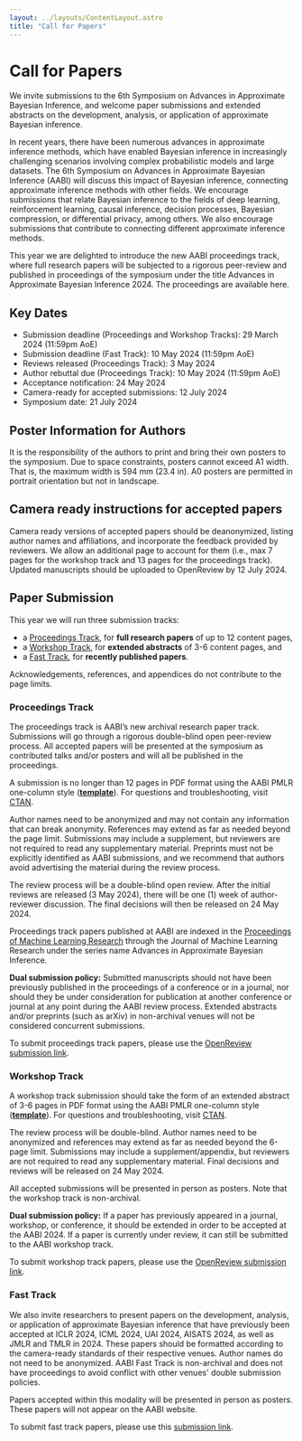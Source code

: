 ```yaml
---
layout: ../layouts/ContentLayout.astro
title: "Call for Papers"
---
```


# Call for Papers

We invite submissions to the 6th Symposium on Advances in Approximate Bayesian Inference, and welcome paper submissions and extended abstracts on the development, analysis, or application of approximate Bayesian inference.

In recent years, there have been numerous advances in approximate inference methods, which have enabled Bayesian inference in increasingly challenging scenarios involving complex probabilistic models and large datasets. The 6th Symposium on Advances in Approximate Bayesian Inference (AABI) will discuss this impact of Bayesian inference, connecting approximate inference methods with other fields. We encourage submissions that relate Bayesian inference to the fields of deep learning, reinforcement learning, causal inference, decision processes, Bayesian compression, or differential privacy, among others. We also encourage submissions that contribute to connecting different approximate inference methods.

This year we are delighted to introduce the new AABI proceedings track, where full research papers will be subjected to a rigorous peer-review and published in proceedings of the symposium under the title Advances in Approximate Bayesian Inference 2024. The proceedings are available here.

## Key Dates

- Submission deadline (Proceedings and Workshop Tracks): 29 March 2024 (11:59pm AoE)
- Submission deadline (Fast Track): 10 May 2024 (11:59pm AoE)
- Reviews released (Proceedings Track): 3 May 2024
- Author rebuttal due (Proceedings Track): 10 May 2024 (11:59pm AoE)
- Acceptance notification: 24 May 2024
- Camera-ready for accepted submissions: 12 July 2024
- Symposium date: 21 July 2024

## Poster Information for Authors

It is the responsibility of the authors to print and bring their own posters to the symposium. Due to space constraints, posters cannot exceed A1 width. That is, the maximum width is 594 mm (23.4 in). A0 posters are permitted in portrait orientation but not in landscape.

## Camera ready instructions for accepted papers

Camera ready versions of accepted papers should be deanonymized, listing author names and affiliations, and incorporate the feedback provided by reviewers. We allow an additional page to account for them (i.e., max 7 pages for the workshop track and 13 pages for the proceedings track). Updated manuscripts should be uploaded to OpenReview by 12 July 2024.

## Paper Submission

This year we will run three submission tracks:

- a [Proceedings Track](#proceedings-track), for **full research papers** of up to 12 content pages,
- a [Workshop Track](#workshop-track), for **extended abstracts** of 3-6 content pages, and
- a [Fast Track](#fast-track), for **recently published papers**.

Acknowledgements, references, and appendices do not contribute to the page limits.

### Proceedings Track

The proceedings track is AABI’s new archival research paper track. Submissions will go through a rigorous double-blind open peer-review process. All accepted papers will be presented at the symposium as contributed talks and/or posters and will all be published in the proceedings.

A submission is no longer than 12 pages in PDF format using the AABI PMLR one-column style ([**template**](https://approximateinference.org/pmlr/aabi2024proceedings.zip)). For questions and troubleshooting, visit [CTAN](https://ctan.org/tex-archive/macros/latex/contrib/jmlr).

Author names need to be anonymized and may not contain any information that can break anonymity. References may extend as far as needed beyond the page limit. Submissions may include a supplement, but reviewers are not required to read any supplementary material. Preprints must not be explicitly identified as AABI submissions, and we recommend that authors avoid advertising the material during the review process.

The review process will be a double-blind open review. After the initial reviews are released (3 May 2024), there will be one (1) week of author-reviewer discussion. The final decisions will then be released on 24 May 2024.

Proceedings track papers published at AABI are indexed in the [Proceedings of Machine Learning Research](https://proceedings.mlr.press/v253/) through the Journal of Machine Learning Research under the series name Advances in Approximate Bayesian Inference.

**Dual submission policy:** Submitted manuscripts should not have been previously published in the proceedings of a conference or in a journal, nor should they be under consideration for publication at another conference or journal at any point during the AABI review process. Extended abstracts and/or preprints (such as arXiv) in non-archival venues will not be considered concurrent submissions.

To submit proceedings track papers, please use the [OpenReview submission link](<https://openreview.net/group?id=approximateinference.org/AABI/2024/Symposium_Archival_Track&referrer=%5BHomepage%5D(%2F)#tab-your-consoles>).

### Workshop Track

A workshop track submission should take the form of an extended abstract of 3-6 pages in PDF format using the AABI PMLR one-column style ([**template**](https://approximateinference.org/pmlr/aabi2024workshop.zip)).
For questions and troubleshooting, visit [CTAN](https://ctan.org/tex-archive/macros/latex/contrib/jmlr).

The review process will be double-blind. Author names need to be anonymized and references may extend as far as needed beyond the 6-page limit. Submissions may include a supplement/appendix, but reviewers are not required to read any supplementary material. Final decisions and reviews will be released on 24 May 2024.

All accepted submissions will be presented in person as posters. Note that the workshop track is non-archival.

**Dual submission policy:** If a paper has previously appeared in a journal, workshop, or conference, it should be extended in order to be accepted at the AABI 2024. If a paper is currently under review, it can still be submitted to the AABI workshop track.

To submit workshop track papers, please use the [OpenReview submission link](<https://openreview.net/group?id=approximateinference.org/AABI/2024/Symposium&referrer=%5BHomepage%5D(%2F)#tab-your-consoles>).

### Fast Track

We also invite researchers to present papers on the development, analysis, or application of approximate Bayesian inference that have previously been accepted at ICLR 2024, ICML 2024, UAI 2024, AISATS 2024, as well as JMLR and TMLR in 2024. These papers should be formatted according to the camera-ready standards of their respective venues. Author names do not need to be anonymized. AABI Fast Track is non-archival and does not have proceedings to avoid conflict with other venues' double submission policies.

Papers accepted within this modality will be presented in person as posters. These papers will not appear on the AABI website.

To submit fast track papers, please use this [submission link](https://docs.google.com/forms/d/e/1FAIpQLSeiM7CCpPoNrTdvNgCJCGoRVirKdMZzfJugpviitKJuBkBf7g/viewform).
